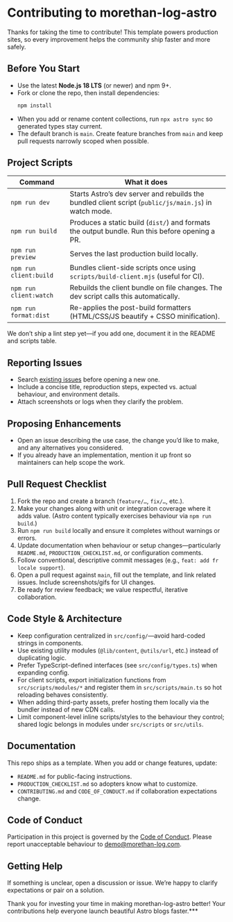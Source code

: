 # Contributing to morethan-log-astro

Thanks for taking the time to contribute! This template powers production sites, so every improvement helps the community ship faster and more safely.

## Before You Start

- Use the latest **Node.js 18 LTS** (or newer) and npm 9+.
- Fork or clone the repo, then install dependencies:
  ```bash
  npm install
  ```
- When you add or rename content collections, run `npx astro sync` so generated types stay current.
- The default branch is `main`. Create feature branches from `main` and keep pull requests narrowly scoped when possible.

## Project Scripts

| Command | What it does |
| ------- | ------------- |
| `npm run dev` | Starts Astro’s dev server and rebuilds the bundled client script (`public/js/main.js`) in watch mode. |
| `npm run build` | Produces a static build (`dist/`) and formats the output bundle. Run this before opening a PR. |
| `npm run preview` | Serves the last production build locally. |
| `npm run client:build` | Bundles client-side scripts once using `scripts/build-client.mjs` (useful for CI). |
| `npm run client:watch` | Rebuilds the client bundle on file changes. The dev script calls this automatically. |
| `npm run format:dist` | Re-applies the post-build formatters (HTML/CSS/JS beautify + CSSO minification). |

We don’t ship a lint step yet—if you add one, document it in the README and scripts table.

## Reporting Issues

- Search [existing issues](https://github.com/JustSereja/morethan-log-astro/issues) before opening a new one.
- Include a concise title, reproduction steps, expected vs. actual behaviour, and environment details.
- Attach screenshots or logs when they clarify the problem.

## Proposing Enhancements

- Open an issue describing the use case, the change you’d like to make, and any alternatives you considered.
- If you already have an implementation, mention it up front so maintainers can help scope the work.

## Pull Request Checklist

1. Fork the repo and create a branch (`feature/…`, `fix/…`, etc.).  
2. Make your changes along with unit or integration coverage where it adds value. (Astro content typically exercises behaviour via `npm run build`.)  
3. Run `npm run build` locally and ensure it completes without warnings or errors.  
4. Update documentation when behaviour or setup changes—particularly `README.md`, `PRODUCTION_CHECKLIST.md`, or configuration comments.  
5. Follow conventional, descriptive commit messages (e.g., `feat: add fr locale support`).  
6. Open a pull request against `main`, fill out the template, and link related issues. Include screenshots/gifs for UI changes.  
7. Be ready for review feedback; we value respectful, iterative collaboration.

## Code Style & Architecture

- Keep configuration centralized in `src/config/`—avoid hard-coded strings in components.  
- Use existing utility modules (`@lib/content`, `@utils/url`, etc.) instead of duplicating logic.  
- Prefer TypeScript-defined interfaces (see `src/config/types.ts`) when expanding config.  
- For client scripts, export initialization functions from `src/scripts/modules/*` and register them in `src/scripts/main.ts` so hot reloading behaves consistently.  
- When adding third-party assets, prefer hosting them locally via the bundler instead of new CDN calls.  
- Limit component-level inline scripts/styles to the behaviour they control; shared logic belongs in modules under `src/scripts` or `src/utils`.

## Documentation

This repo ships as a template. When you add or change features, update:

- `README.md` for public-facing instructions.
- `PRODUCTION_CHECKLIST.md` so adopters know what to customize.
- `CONTRIBUTING.md` and `CODE_OF_CONDUCT.md` if collaboration expectations change.

## Code of Conduct

Participation in this project is governed by the [Code of Conduct](CODE_OF_CONDUCT.md). Please report unacceptable behaviour to demo@morethan-log.com.

## Getting Help

If something is unclear, open a discussion or issue. We’re happy to clarify expectations or pair on a solution.

Thank you for investing your time in making morethan-log-astro better! Your contributions help everyone launch beautiful Astro blogs faster.***

